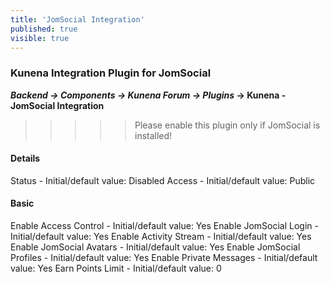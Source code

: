 ```yaml
---
title: 'JomSocial Integration'
published: true
visible: true
---
```


### Kunena Integration Plugin for JomSocial

**_Backend -> Components -> Kunena Forum -> Plugins_ -> Kunena - JomSocial Integration**

>>>>> Please enable this plugin only if JomSocial is installed!

#### Details

Status - Initial/default value: Disabled
Access - Initial/default value: Public

#### Basic

Enable Access Control - Initial/default value: Yes
Enable JomSocial Login - Initial/default value: Yes
Enable Activity Stream - Initial/default value: Yes
Enable JomSocial Avatars - Initial/default value: Yes
Enable JomSocial Profiles - Initial/default value: Yes
Enable Private Messages - Initial/default value: Yes
Earn Points Limit - Initial/default value: 0